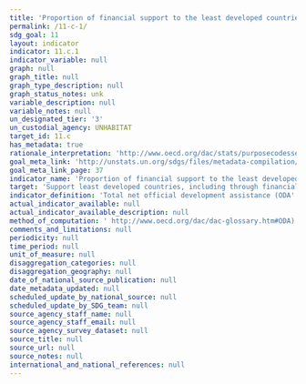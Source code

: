 ```yaml
---
title: 'Proportion of financial support to the least developed countries that is allocated to the construction and retrofitting of sustainable, resilient and resource-efficient buildings utilizing local materials'
permalink: /11-c-1/
sdg_goal: 11
layout: indicator
indicator: 11.c.1
indicator_variable: null
graph: null
graph_title: null
graph_type_description: null
graph_status_notes: unk
variable_description: null
variable_notes: null
un_designated_tier: '3'
un_custodial_agency: UNHABITAT
target_id: 11.c
has_metadata: true
rationale_interpretation: 'http://www.oecd.org/dac/stats/purposecodessectorclassification.htm) and urban development and management (code 43030) subsectors in the Least Developed Countries. Data expressed in UK dollars at the average annual exchange rate.'
goal_meta_link: 'http://unstats.un.org/sdgs/files/metadata-compilation/Metadata-Goal-11.pdf'
goal_meta_link_page: 37
indicator_name: 'Proportion of financial support to the least developed countries that is allocated to the construction and retrofitting of sustainable, resilient and resource-efficient buildings utilizing local materials'
target: 'Support least developed countries, including through financial and technical assistance, in building sustainable and resilient buildings utilizing local materials.'
indicator_definition: 'Total net official development assistance (ODA'
actual_indicator_available: null
actual_indicator_available_description: null
method_of_computation: ' http://www.oecd.org/dac/dac-glossary.htm#ODA) to the construction (purpose code 32310'
comments_and_limitations: null
periodicity: null
time_period: null
unit_of_measure: null
disaggregation_categories: null
disaggregation_geography: null
date_of_national_source_publication: null
date_metadata_updated: null
scheduled_update_by_national_source: null
scheduled_update_by_SDG_team: null
source_agency_staff_name: null
source_agency_staff_email: null
source_agency_survey_dataset: null
source_title: null
source_url: null
source_notes: null
international_and_national_references: null
---
```

